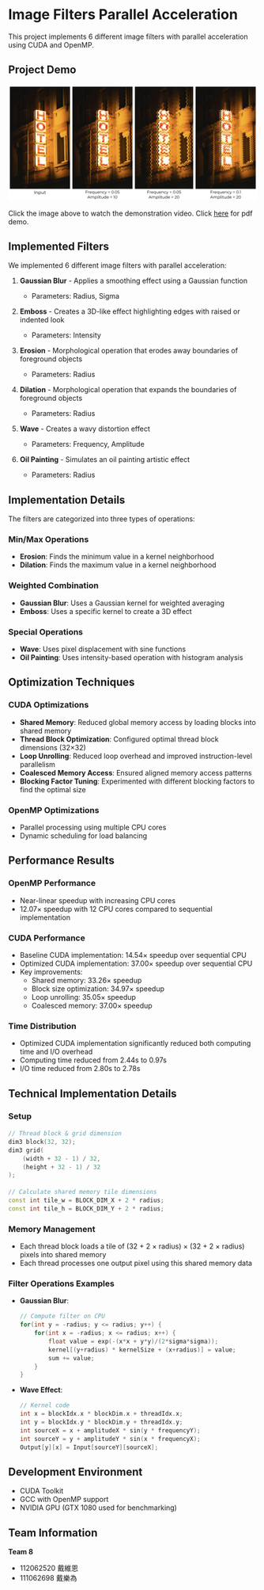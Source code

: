 # Image Filters Parallel Acceleration

This project implements 6 different image filters with parallel acceleration using CUDA and OpenMP.

## Project Demo

[![Image Filters Acceleration Demo](https://github.com/weient/PP_final/blob/main/demo.png)](https://youtu.be/2lXhEFKX0TE)

Click the image above to watch the demonstration video.
Click [here](https://github.com/weient/PP_final/blob/main/PP_Final_Team8.pdf) for pdf demo.
## Implemented Filters

We implemented 6 different image filters with parallel acceleration:

1. **Gaussian Blur** - Applies a smoothing effect using a Gaussian function
   - Parameters: Radius, Sigma

2. **Emboss** - Creates a 3D-like effect highlighting edges with raised or indented look
   - Parameters: Intensity

3. **Erosion** - Morphological operation that erodes away boundaries of foreground objects
   - Parameters: Radius

4. **Dilation** - Morphological operation that expands the boundaries of foreground objects
   - Parameters: Radius

5. **Wave** - Creates a wavy distortion effect
   - Parameters: Frequency, Amplitude

6. **Oil Painting** - Simulates an oil painting artistic effect
   - Parameters: Radius

## Implementation Details

The filters are categorized into three types of operations:

### Min/Max Operations
- **Erosion**: Finds the minimum value in a kernel neighborhood
- **Dilation**: Finds the maximum value in a kernel neighborhood

### Weighted Combination
- **Gaussian Blur**: Uses a Gaussian kernel for weighted averaging
- **Emboss**: Uses a specific kernel to create a 3D effect

### Special Operations
- **Wave**: Uses pixel displacement with sine functions
- **Oil Painting**: Uses intensity-based operation with histogram analysis

## Optimization Techniques

### CUDA Optimizations
- **Shared Memory**: Reduced global memory access by loading blocks into shared memory
- **Thread Block Optimization**: Configured optimal thread block dimensions (32×32)
- **Loop Unrolling**: Reduced loop overhead and improved instruction-level parallelism
- **Coalesced Memory Access**: Ensured aligned memory access patterns
- **Blocking Factor Tuning**: Experimented with different blocking factors to find the optimal size

### OpenMP Optimizations
- Parallel processing using multiple CPU cores
- Dynamic scheduling for load balancing

## Performance Results

### OpenMP Performance
- Near-linear speedup with increasing CPU cores
- 12.07× speedup with 12 CPU cores compared to sequential implementation

### CUDA Performance
- Baseline CUDA implementation: 14.54× speedup over sequential CPU
- Optimized CUDA implementation: 37.00× speedup over sequential CPU
- Key improvements:
  - Shared memory: 33.26× speedup
  - Block size optimization: 34.97× speedup
  - Loop unrolling: 35.05× speedup
  - Coalesced memory: 37.00× speedup

### Time Distribution
- Optimized CUDA implementation significantly reduced both computing time and I/O overhead
- Computing time reduced from 2.44s to 0.97s
- I/O time reduced from 2.80s to 2.78s

## Technical Implementation Details

### Setup
```cpp
// Thread block & grid dimension
dim3 block(32, 32);
dim3 grid(
    (width + 32 - 1) / 32,
    (height + 32 - 1) / 32
);

// Calculate shared memory tile dimensions
const int tile_w = BLOCK_DIM_X + 2 * radius;
const int tile_h = BLOCK_DIM_Y + 2 * radius;
```

### Memory Management
- Each thread block loads a tile of (32 + 2 × radius) × (32 + 2 × radius) pixels into shared memory
- Each thread processes one output pixel using this shared memory data

### Filter Operations Examples
- **Gaussian Blur**:
  ```cpp
  // Compute filter on CPU
  for(int y = -radius; y <= radius; y++) {
      for(int x = -radius; x <= radius; x++) {
          float value = exp(-(x*x + y*y)/(2*sigma*sigma));
          kernel[(y+radius) * kernelSize + (x+radius)] = value;
          sum += value;
      }
  }
  ```

- **Wave Effect**:
  ```cpp
  // Kernel code
  int x = blockIdx.x * blockDim.x + threadIdx.x;
  int y = blockIdx.y * blockDim.y + threadIdx.y;
  int sourceX = x + amplitudeX * sin(y * frequencyY);
  int sourceY = y + amplitudeY * sin(x * frequencyX);
  Output[y][x] = Input[sourceY][sourceX];
  ```

## Development Environment

- CUDA Toolkit
- GCC with OpenMP support
- NVIDIA GPU (GTX 1080 used for benchmarking)

## Team Information

**Team 8**
- 112062520 戴維恩
- 111062698 戴樂為
